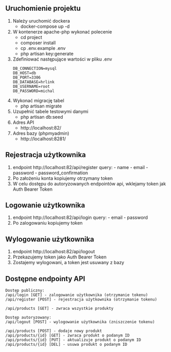 ## Uruchomienie projektu

1. Należy uruchomić dockera
    - docker-compose up -d
2. W kontenerze apache-php wykonać polecenie
    - cd project
    - composer install
    - cp .env.example .env
    - php artisan key:generate
3. Zdefiniować następujące wartości w pliku .env
    ```
    DB_CONNECTION=mysql
    DB_HOST=db
    DB_PORT=3306
    DB_DATABASE=hrlink
    DB_USERNAME=root
    DB_PASSWORD=michal
    ```
4. Wykonać migrację tabel
    - php artisan migrate
5. Uzupełnić tabele testowymi danymi
    - php artisan db:seed
6. Adres API
    - http://localhost:82/
7. Adres bazy (phpmyadmin)
    - http://localhost:8281/

## Rejestracja użytkownika
1. endpoint http://localhost:82/api/register
    query:
        - name
        - email
        - password
        - password_confirmation
2. Po założeniu konta kopiujemy otrzymany token
3. W celu dostępu do autoryzowanych endpointów api, wklejamy token jak Auth Bearer Token

## Logowanie użytkownika
1. endpoint http://localhost:82/api/login
    query:
        - email
        - password
2. Po zalogowaniu kopiujemy token

## Wylogowanie użytkownika
1. endpoint http://localhost:82/api/logout
2. Przekazujemy token jako Auth Bearer Token
3. Zostajemy wylogowani, a token jest usuwany z bazy

## Dostępne endpointy API

```
Dostęp publiczny:
/api/login [GET] - zalogowanie użytkownika (otrzymanie tokenu)
/api/register [POST] - rejestracja użytkownika (otrzymanie tokenu)

/api/products [GET] - zwraca wszystkie produkty

Dostęp autoryzowany:
/api/logout [POST] - wylogowanie użytkownika (zniszczenie tokenu)

/api/products [POST] - dodaje nowy produkt
/api/products/{id} [GET] - zwraca produkt o podanym ID
/api/products/{id} [PUT] - aktualizuje produkt o podanym ID
/api/products/{id} [DEL] - usuwa produkt o podanym ID
```
